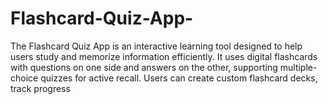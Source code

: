 # Flashcard-Quiz-App-
The Flashcard Quiz App is an interactive learning tool designed to help users study and memorize information efficiently. It uses digital flashcards with questions on one side and answers on the other, supporting multiple-choice quizzes for active recall. Users can create custom flashcard decks, track progress

